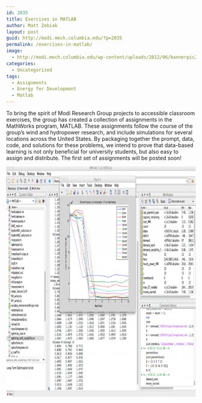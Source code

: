 ```yaml
---
id: 2035
title: Exercises in MATLAB
author: Matt Zebiak
layout: post
guid: http://modi.mech.columbia.edu/?p=2035
permalink: /exercises-in-matlab/
image:
  - http://modi.mech.columbia.edu/wp-content/uploads/2012/06/bannerpic2.jpg
categories:
  - Uncategorized
tags:
  - Assignments
  - Energy for Development
  - Matlab
---
```

To bring the spirit of Modi Research Group projects to accessible classroom exercises, the group has created a collection of assignments in the MathWorks program, MATLAB. These assignments follow the course of the group&#8217;s wind and hydropower research, and include simulations for several locations across the United States. By packaging together the prompt, data, code, and solutions for these problems, we intend to prove that data-based learning is not only beneficial for university students, but also easy to assign and distribute. The first set of assignments will be posted soon!

[<img src="/assets/images/blog/2012/06/Matlab-Promo-1024x612.png" alt="Matlab-Promo" width="1024" height="612" class="alignnone size-large wp-image-2274" />][1]

 [1]: http://modi.mech.columbia.edu/wp-content/uploads/2012/06/Matlab-Promo.png